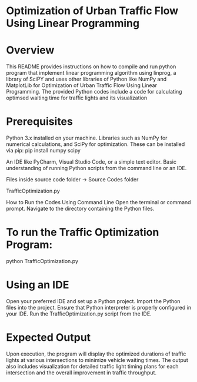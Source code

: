 
# Optimization of Urban Traffic Flow Using Linear Programming

# Overview
This README provides instructions on how to compile and run python program that implement linear programming algorithm using linprog, a library of SciPY and uses other libraries of Python like NumPy and MatplotLib for Optimization of Urban Traffic Flow Using Linear Programming. The provided Python codes include a code for calculating optimsed waiting time for traffic lights and its visualization

# Prerequisites
Python 3.x installed on your machine.
Libraries such as NumPy for numerical calculations, and SciPy for optimization. These can be installed via pip:
pip install numpy scipy

An IDE like PyCharm, Visual Studio Code, or a simple text editor.
Basic understanding of running Python scripts from the command line or an IDE.


Files inside source code folder -> Source Codes folder

TrafficOptimization.py

How to Run the Codes
Using Command Line
Open the terminal or command prompt.
Navigate to the directory containing the Python files.


# To run the Traffic Optimization Program:
python TrafficOptimization.py

# Using an IDE
Open your preferred IDE and set up a Python project.
Import the Python files into the project.
Ensure that Python interpreter is properly configured in your IDE.
Run the TrafficOptimization.py script from the IDE.

# Expected Output
Upon execution, the program will display the optimized durations of traffic lights at various intersections to minimize vehicle waiting times. The output also includes visualization for detailed traffic light timing plans for each intersection and the overall improvement in traffic throughput.
